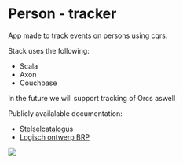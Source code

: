 # Person - tracker

App made to track events on persons using cqrs.

Stack uses the following:

 - Scala
 - Axon
 - Couchbase

In the future we will support tracking of Orcs aswell

Publicly availalable documentation:

 - [Stelselcatalogus](http://www.digitaleoverheid.nl/onderwerpen/stelselinformatiepunt/stelsel-van-basisregistraties/stelselvoorzieningen/stelselcatalogus/authentieke-gegevens)
 - [Logisch ontwerp BRP](http://www.operatiebrp.nl/afnemers/logisch-ontwerp-brp)

![](http://vignette1.wikia.nocookie.net/dragons-crown/images/b/bf/Orc.png/revision/latest?cb=20140311062419)
